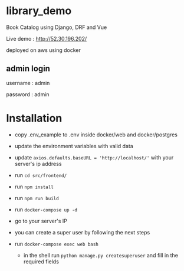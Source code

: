 # library_demo
Book Catalog using Django, DRF and Vue

Live demo : http://52.30.196.202/

deployed on aws using docker

## admin login

username : admin

password : admin


# Installation

* copy .env_example to .env inside docker/web and docker/postgres
* update the environment variables with valid data
* update `axios.defaults.baseURL = 'http://localhost/'` with your server's ip address
* run `cd src/frontend/`
* run `npm install`
* run `npm run build`
* run `docker-compose up -d`
* go to your server's IP

* you can create a super user by following the next steps
* run `docker-compose exec web bash`
    * in the shell run `python manage.py createsuperuser` and fill in the required fields
